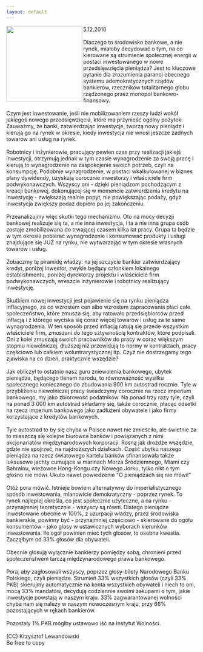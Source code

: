 ```yaml
---
layout: default
---
```

<img src="{{site.baseurl}}\articles\pictures\465.freedom.jpg" align="left" HSPACE=”50” VSPACE=”50” width="200"><!--52--><p>
5.12.2010<br><br>Dlaczego to środowisko bankowe, a nie rynek, miałoby decydować o tym, na co kierowane są strumienie społecznej energii w postaci inwestowanego w nowe przedsięwzięcia pieniądza? Jest to kluczowe pytanie dla zrozumienia paranoi obecnego systemu ademokratycznych rządów bankierów, rzeczników totalitarnego globu rządzonego przez monopol bankowo-finansowy.<br><br>Czym jest inwestowanie, jeśli nie mobilizowaniem rzeszy ludzi wokół jakiegoś nowego przedsięwzięcia, które ma przynieść ogólny pożytek. Zauważmy, że banki, zatwierdzając inwestycje, tworzą nowy pieniądz i kierują go na rynek w okresie, kiedy inwestycja nie wnosi jeszcze żadnych towarów ani usług na rynek. <br><br>Robotnicy i inżynierowie, pracujący pewien czas przy realizacji jakiejś inwestycji, otrzymują jednak w tym czasie wynagrodzenie za swoją pracę i kierują to wynagrodzenie na zaspokojenie swoich potrzeb, czyli na konsumpcję. Podobnie wynagrodzenie, w postaci wkalkulowanej w biznes plany dywidendy, uzyskują corocznie inwestorzy i właściciele firm podwykonawczych. Wszyscy oni - dzięki pieniądzom pochodzącym z kreacji bankowej, dokonującej się w momencie zatwierdzenia kredytu na inwestycję - zwiększają realnie popyt, nie powiększając podaży, gdyż inwestycja zwiększy podaż dopiero po jej zakończeniu.<br><br>Przeanalizujmy więc skutki tego mechanizmu. Oto na mocy decyzji bankowej realizuje się ta, a nie inna inwestycja, i ta a nie inna grupa osób zostaje zmobilizowana do trwającej czasem kilka lat pracy. Grupa ta będzie w tym okresie pobierać wynagrodzenie i konsumować produkty i usługi znajdujące się JUŻ na rynku, nie wytwarzając w tym okresie własnych towarów i usług. <br><br>Zobaczmy tę piramidę władzy: na jej szczycie bankier zatwierdzający kredyt, poniżej inwestor, zwykle będący członkiem lokalnego establishmentu, poniżej dyrektorzy projektu i właściciele firm podwykonawczych, wreszcie inżynierowie i robotnicy realizujący inwestycję. <br><br>Skutkiem nowej inwestycji jest pojawienie się na rynku pieniądza inflacyjnego, za co wzrostem cen albo wzrostem zapracowania płaci całe społeczeństwo, które zmusza się, aby ratowało przedsiębiorców przed inflacją i z którego wyciska się coraz więcej towarów i usług za te same wynagrodzenia. W ten sposób przed inflacją ratują się przede wszystkim właściciele firm, zmuszani do tego sztywnością kontraktów, które podpisali. Oni z kolei zmuszają swoich pracowników do pracy w coraz większym stopniu niewolniczej, dłuższej niż przewidują to normy w kontraktach, pracy częściowo lub całkiem woluntrarystycznej itp. Czyż nie dostrzegamy tego zjawiska na co dzień, praktycznie wszędzie?<br><br>Jak obliczył to ostatnio nasz guru zniewolenia bankowego, ubytek pieniądza, będącego tlenem narodu, to równoważność wysiłku społecznego koniecznego do zbudowania 900 km autostrad rocznie. Tyle w przybliżeniu niewolniczej pracy świadczymy corocznie na rzecz imperium bankowego, my jako zbiorowość podatników. Na ponad trzy razy tyle, czyli na ponad 3 000 km autostrad składamy się, także corocznie, płacąc odsetki na rzecz imperium bankowego jako zadłużeni obywatele i jako firmy korzystające z kredytów bankowych. <br><br>Tyle autostrad to by się chyba w Polsce nawet nie zmieściło, ale świetnie za to mieszczą się kolejne biurowce banków i powiązanych z nimi akcjonariatów międzynarodowych korporacji. Rosną jak drożdże wszędzie, gdzie nie spojrzeć, na najdroższych działkach. Część ubytku naszego pieniądza na rzecz światowego kartelu banków sfinansowała także luksusowe jachty cumujące w marinach Morza Śródziemnego, Miami czy Bahrainu, wieżowce Hong-Kongu czy Nowego Jorku, tylko nikt o tym głośno nie mówi. Ukuto nawet powiedzenie "O pieniądzach się nie mówi!"<br><br>Otóż pora mówić. Istnieje bowiem alternatywny do imperialistycznego sposób inwestowania, mianowicie demokratyczny - poprzez rynek. To rynek najlepiej określa, co jest społecznie użyteczne, a na rynku - przynajmniej teoretycznie - wszyscy są równi. Dlatego pieniądze inwestowane obecnie w 100%, z uzurpacji władzy, przez środowiska bankierskie, powinny być - przynajmniej częściowo - skierowane do ogółu konsumentów - jako glosy w ustawicznych wyborach kierunków inwestowania. Ile ogół powinien mieć tych głosów, to osobna kwestia. Zacząłbym od 33% głosów dla obywateli.<br><br>Obecnie głosują wyłącznie bankierzy pomiędzy sobą, chronieni przed społeczeństwem tarczą międzynarodowego prawa bankowego.<br><br>Pora, aby zagłosowali wszyscy, poprzez głosy-bilety Narodowego Banku Polskiego, czyli pieniądze. Strumień 33% wszystkich głosów (czyli 33% PKB) skierujmy automatycznie na konta wszystkich obywateli i niech to oni, mocą 33% mandatów, decydują codziennie swoimi zakupami o tym, jakie inwestycje powstają w naszym kraju. 33% zagwarantowanej wolności chyba nam się należy w naszym nowoczesnym kraju, przy 66% pozostających w rękach bankierów. <br><br>Pozostały 1% PKB mógłby ustawowo iść na Instytut Wolności.<br><br>(CC) Krzysztof Lewandowski<br>Be free to copy<br><br></p>